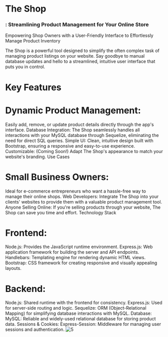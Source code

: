 # The Shop
### : Streamlining Product Management for Your Online Store
Empowering Shop Owners with a User-Friendly Interface to Effortlessly Manage Product Inventory

The Shop is a powerful tool designed to simplify the often complex task of managing product listings on your website.  Say goodbye to manual database updates and hello to a streamlined, intuitive user interface that puts you in control.

# Key Features

# Dynamic Product Management: 
Easily add, remove, or update product details directly through the app's interface.
Database Integration: The Shop seamlessly handles all interactions with your MySQL database through Sequelize, eliminating the need for direct SQL queries.
Simple UI: Clean, intuitive design built with Bootstrap, ensuring a responsive and easy-to-use experience.
Customizable: (Coming Soon!) Adapt The Shop's appearance to match your website's branding.
Use Cases

# Small Business Owners: 
Ideal for e-commerce entrepreneurs who want a hassle-free way to manage their online shops.
Web Developers: Integrate The Shop into your clients' websites to provide them with a valuable product management tool.
Anyone Selling Online: If you're selling products through your website, The Shop can save you time and effort.
Technology Stack

# Frontend:
Node.js: Provides the JavaScript runtime environment.
Express.js: Web application framework for building the server and API endpoints.
Handlebars: Templating engine for rendering dynamic HTML views.
Bootstrap: CSS framework for creating responsive and visually appealing layouts.
# Backend:
Node.js: Shared runtime with the frontend for consistency.
Express.js: Used for server-side routing and logic.
Sequelize: ORM (Object-Relational Mapping) for simplifying database interactions with MySQL.
Database:
MySQL: Reliable and widely-used relational database for storing product data.
Sessions & Cookies:
Express-Session: Middleware for managing user sessions and authentication.
![5](https://github.com/VanshGupta1905/The-Shop/assets/97848559/798dfc09-9b3c-476d-a6b8-5c827ab0ba68)

